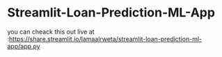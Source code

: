 # Streamlit-Loan-Prediction-ML-App

you can cheack this out live at :https://share.streamlit.io/lamaalrweta/streamlit-loan-prediction-ml-app/app.py
